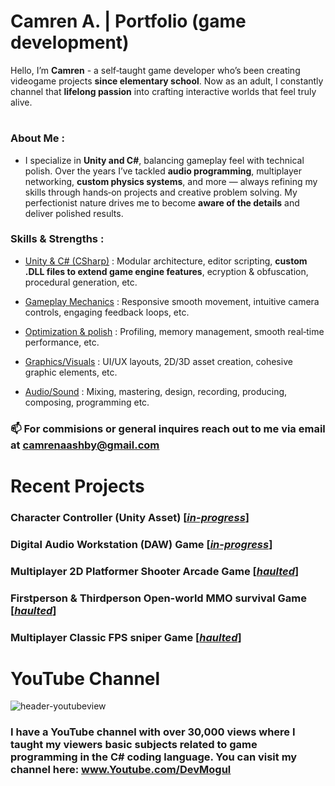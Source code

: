 # Camren A. | Portfolio (game development)

Hello, I’m **Camren** - a self‑taught game developer who’s been creating videogame projects **since elementary school**. Now as an adult, I constantly channel that **lifelong passion** into crafting interactive worlds that feel truly alive.
# 

### About Me :
+ I specialize in **Unity and C#**, balancing gameplay feel with technical polish. Over the years I’ve tackled **audio programming**, multiplayer networking, **custom physics systems**, and more — always refining my skills through hands‑on projects and creative problem solving. My perfectionist nature drives me to become **aware of the details** and deliver polished results.

### Skills & Strengths :
+ <ins>Unity & C# (CSharp)</ins> : Modular architecture, editor scripting, **custom .DLL files to extend game engine features**, ecryption & obfuscation, procedural generation, etc.

+ <ins>Gameplay Mechanics</ins> : Responsive smooth movement, intuitive camera controls, engaging feedback loops, etc.

+ <ins>Optimization & polish</ins> : Profiling, memory management, smooth real‑time performance, etc.

+ <ins>Graphics/Visuals</ins> : UI/UX layouts, 2D/3D asset creation, cohesive graphic elements, etc.

+ <ins>Audio/Sound</ins> : Mixing, mastering, design, recording, producing, composing, programming etc.

### 📫 For commisions or general inquires reach out to me via email at <ins>camrenaashby@gmail.com</ins>
#
# Recent Projects 
### Character Controller (Unity Asset) [<ins>*in-progress*</ins>]
### Digital Audio Workstation (DAW) Game [<ins>*in-progress*</ins>]
### Multiplayer 2D Platformer Shooter Arcade Game [<ins>*haulted*</ins>]
### Firstperson & Thirdperson Open-world MMO survival Game [<ins>*haulted*</ins>]
### Multiplayer Classic FPS sniper Game [<ins>*haulted*</ins>]

# YouTube Channel
![header-youtubeview](https://github.com/user-attachments/assets/bff3f4b4-c839-4635-9e54-26a927b1ef50)
### I have a YouTube channel with over **30,000 views** where I taught my viewers basic subjects related to game programming in the C# coding language. You can visit my channel here: <ins>www.Youtube.com/DevMogul</ins>

